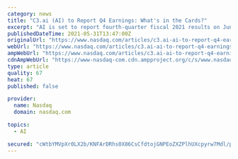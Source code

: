 ```yaml
---
category: news
title: "C3.ai (AI) to Report Q4 Earnings: What's in the Cards?"
excerpt: "AI is set to report fourth-quarter fiscal 2021 results on Jun 2. The Zacks Consensus Estimate for revenues currently stands at $50.5 million. For the quarter, the consensus mark for loss has remained steady at 29 cents per share over the past 30 days."
publishedDateTime: 2021-05-31T13:47:00Z
originalUrl: "https://www.nasdaq.com/articles/c3.ai-ai-to-report-q4-earnings%3A-whats-in-the-cards-2021-05-31"
webUrl: "https://www.nasdaq.com/articles/c3.ai-ai-to-report-q4-earnings%3A-whats-in-the-cards-2021-05-31"
ampWebUrl: "https://www.nasdaq.com/articles/c3.ai-ai-to-report-q4-earnings%3A-whats-in-the-cards-2021-05-31?amp"
cdnAmpWebUrl: "https://www-nasdaq-com.cdn.ampproject.org/c/s/www.nasdaq.com/articles/c3.ai-ai-to-report-q4-earnings%3A-whats-in-the-cards-2021-05-31?amp"
type: article
quality: 67
heat: 67
published: false

provider:
  name: Nasdaq
  domain: nasdaq.com

topics:
  - AI

secured: "cWtbYMVpXr0LX2b/KNFArDRhs0X86CsCfdtojGNPEoZXZPlhUXcpyrw7Mdl/p07M7zBBSN4gla/U7yjFRpyPJE4H7yUX9bzWT6BgSMaWBKARQCGTMkFjiRNcYATMacbLpNlxmgklk+FHB2lZ4H/W8rYizDYK5Ta/tP4OTBvMTTVnBxsJtpnnT1HylOSqalidJoqjNKrI0qIYJXMC8GgYNc/Myn8KsCltMJCEb57k3Kju30vjaC/DaH1lnK9BDu1Y5mSxlVqZdLyBr987epz3N99N21yiKpw0gbMQsPKipcrUhRw+16cKFGWELN4LrxqDdJMAUS3z69kLh6QSVO6pEnOtDjrzkGHv4Z3q/y9eXdI=;UtqBepKQxJh3AvTGFF6DfA=="
---
```



